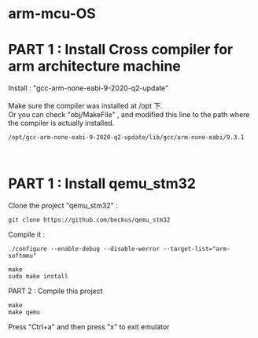 # arm-mcu-OS

PART 1 : Install Cross compiler for arm architecture machine
=

Install : "gcc-arm-none-eabi-9-2020-q2-update" 
<br><br>
Make sure the compiler was installed at /opt 下.<br> 
Or you can check "obj/MakeFile" , and modified this line to the path where the compiler is actually installed.<br>

	/opt/gcc-arm-none-eabi-9-2020-q2-update/lib/gcc/arm-none-eabi/9.3.1
<br>


PART 1 : Install qemu_stm32
=
Clone the project "qemu_stm32" :

    git clone https://github.com/beckus/qemu_stm32

Compile it :

    ./configure --enable-debug --disable-werror --target-list="arm-softmmu"

    make
    sudo make install


PART 2 : Compile this project

    make
    make qemu

Press "Ctrl+a" and then press "x" to exit emulator

